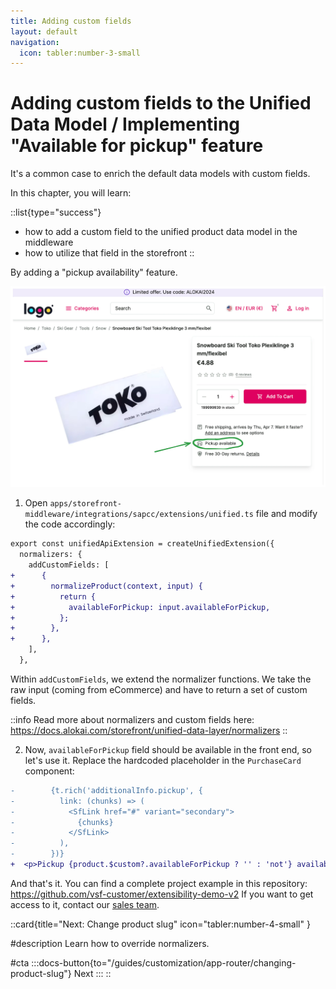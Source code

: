 ```yaml
---
title: Adding custom fields
layout: default
navigation:
  icon: tabler:number-3-small
---
```


# Adding custom fields to the Unified Data Model / Implementing "Available for pickup" feature

It's a common case to enrich the default data models with custom fields.

In this chapter, you will learn:

::list{type="success"}
- how to add a custom field to the unified product data model in the middleware
- how to utilize that field in the storefront
::

By adding a "pickup availability" feature.

![Available for pickup](./images/available-for-pickup.webp)

1. Open `apps/storefront-middleware/integrations/sapcc/extensions/unified.ts` file and modify the code accordingly:

```diff [apps/storefront-middleware/integrations/sapcc/extensions/unified.ts]
export const unifiedApiExtension = createUnifiedExtension({
  normalizers: {
    addCustomFields: [
+      {
+        normalizeProduct(context, input) {
+          return {
+            availableForPickup: input.availableForPickup,
+          };
+        },
+      },
    ],
  },
```

Within `addCustomFields`, we extend the normalizer functions. We take the raw input (coming from eCommerce) and have to
return a set of custom fields.

::info
Read more about normalizers and custom fields here: https://docs.alokai.com/storefront/unified-data-layer/normalizers
::

2. Now, `availableForPickup` field should be available in the front end, so let's use it. Replace the hardcoded placeholder
in the `PurchaseCard` component:


```diff [apps/storefront-unified-nextjs/components/purchase-card.tsx]
-        {t.rich('additionalInfo.pickup', {
-          link: (chunks) => (
-            <SfLink href="#" variant="secondary">
-              {chunks}
-            </SfLink>
-          ),
-        })}
+  <p>Pickup {product.$custom?.availableForPickup ? '' : 'not'} available</p>
```

And that's it. You can find a complete project example in this repository: <https://github.com/vsf-customer/extensibility-demo-v2>
If you want to get access to it, contact our [sales team](https://docs.alokai.com/enterprise).


::card{title="Next: Change product slug" icon="tabler:number-4-small" }

#description
Learn how to override normalizers.

#cta
:::docs-button{to="/guides/customization/app-router/changing-product-slug"}
Next
:::
::

